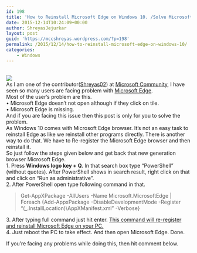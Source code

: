 ```yaml
---
id: 198
title: 'How to Reinstall Microsoft Edge on Windows 10. /Solve Microsoft Edge crashing issue.'
date: 2015-12-14T10:24:09+00:00
author: ShreyasJejurkar
layout: post
guid: 'https://mccshreyas.wordpress.com/?p=198'
permalink: /2015/12/14/how-to-reinstall-microsoft-edge-on-windows-10/
categories:
    - Windows
---
```


[  
 ![](http://mccshreyas.files.wordpress.com/2015/12/savedpicture-20151214172844.jpg?w=700)  ](http://mccshreyas.files.wordpress.com/2015/12/savedpicture-20151214172844.jpg)  
As I am one of the contributor([Shreyas02](http://answers.microsoft.com/en-us/profile/6f20ba9e-cb92-4272-b681-c6d7975ad4d4#user-profile-tab-profile)) at [Microsoft Community](http://answers.microsoft.com), I have seen so many users are facing problem with [Microsoft Edge](https://www.microsoft.com/en-us/windows/microsoft-edge).  
Most of the user’s problem are this.  
• Microsoft Edge doesn’t not open although if they click on tile.  
• Microsoft Edge is missing.  
And if you are facing this issue then this post is only for you to solve the problem.  
As Windows 10 comes with Microsoft Edge browser. It’s not an easy task to reinstall Edge as like we reinstall other programs directly. There is another way to do that. We have to Re-register the Microsoft Edge browser and then reinstall it.  
So just follow the steps given below and get back that new generation browser Microsoft Edge.  
1\. Press **Windows logo key + Q**. In that search box type “PowerShell” (without quotes). After PowerShell shows in search result, right click on that and click on “Run as administrative”.  
2\. After PowerShell open type following command in that.

> Get-AppXPackage -AllUsers -Name Microsoft.MicrosoftEdge | Foreach {Add-AppxPackage -DisableDevelopmentMode -Register “$($\_.InstallLocation)\\AppXManifest.xml” -Verbose}

  
3\. After typing full command just hit enter. <u>This command will re-register and reinstall Microsoft Edge on your PC. </u>  
4\. Just reboot the PC to take effect. And then open Microsoft Edge. Done.

If you’re facing any problems while doing this, then hit comment below.